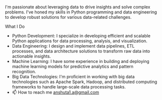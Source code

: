 
I'm passionate about leveraging data to drive insights and solve complex problems. I've honed my skills in Python programming and data engineering to develop robust solutions for various data-related challenges.

What I Do
- Python Development: I specialize in developing efficient and scalable Python applications for data processing, analysis, and visualization.
- Data Engineering: I design and implement data pipelines, ETL processes, and data architecture solutions to transform raw data into actionable insights.
- Machine Learning: I have some experience in building and deploying machine learning models for predictive analytics and pattern recognition.
- Big Data Technologies: I'm proficient in working with big data technologies such as Apache Spark, Hadoop, and distributed computing frameworks to handle large-scale data processing tasks.
- 📫 How to reach me anshuta1.a@gmail.com

<!---
aa32/aa32 is a ✨ special ✨ repository because its `README.md` (this file) appears on your GitHub profile.
You can click the Preview link to take a look at your changes.
--->
